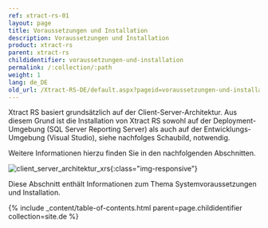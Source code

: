 ```yaml
---
ref: xtract-rs-01
layout: page
title: Voraussetzungen und Installation
description: Voraussetzungen und Installation
product: xtract-rs
parent: xtract-rs
childidentifier: voraussetzungen-und-installation
permalink: /:collection/:path
weight: 1
lang: de_DE
old_url: /Xtract-RS-DE/default.aspx?pageid=voraussetzungen-und-installation
---
```


Xtract RS basiert grundsätzlich auf der Client-Server-Architektur. Aus diesem Grund ist die Installation von Xtract RS sowohl auf der Deployment-Umgebung (SQL Server Reporting Server) als auch auf der Entwicklungs-Umgebung (Visual Studio), siehe nachfolges Schaubild, notwendig.

Weitere Informationen hierzu finden Sie in den nachfolgenden Abschnitten.

![client_server_architektur_xrs](/img/content/xrs/client_server_architektur_xrs.png){:class="img-responsive"}


Diese Abschnitt enthält Informationen zum Thema Systemvoraussetzungen und Installation.

{% include _content/table-of-contents.html parent=page.childidentifier collection=site.de %}
